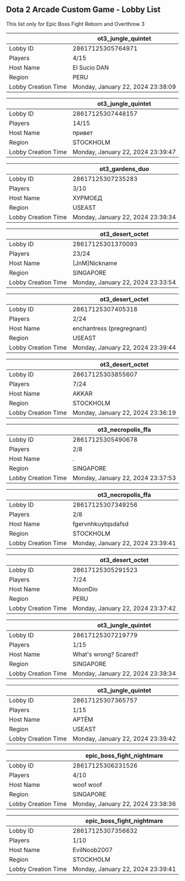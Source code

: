 ## Dota 2 Arcade Custom Game - Lobby List

This list only for Epic Boss Fight Reborn and Overthrow 3

|  | ot3_jungle_quintet |
| ------ | ------ |
| Lobby ID | 28617125305764971 |
| Players | 4/15 |
| Host Name | El Sucio DAN |
| Region | PERU |
| Lobby Creation Time | Monday, January 22, 2024 23:38:09 |


|  | ot3_jungle_quintet |
| ------ | ------ |
| Lobby ID | 28617125307448157 |
| Players | 14/15 |
| Host Name | привет |
| Region | STOCKHOLM |
| Lobby Creation Time | Monday, January 22, 2024 23:39:47 |


|  | ot3_gardens_duo |
| ------ | ------ |
| Lobby ID | 28617125307235283 |
| Players | 3/10 |
| Host Name | ХУРМОЕД |
| Region | USEAST |
| Lobby Creation Time | Monday, January 22, 2024 23:39:34 |


|  | ot3_desert_octet |
| ------ | ------ |
| Lobby ID | 28617125301370093 |
| Players | 23/24 |
| Host Name | [JnM]Nickname |
| Region | SINGAPORE |
| Lobby Creation Time | Monday, January 22, 2024 23:33:54 |


|  | ot3_desert_octet |
| ------ | ------ |
| Lobby ID | 28617125307405318 |
| Players | 2/24 |
| Host Name | enchantress (pregregnant) |
| Region | USEAST |
| Lobby Creation Time | Monday, January 22, 2024 23:39:44 |


|  | ot3_desert_octet |
| ------ | ------ |
| Lobby ID | 28617125303855607 |
| Players | 7/24 |
| Host Name | AKKAR |
| Region | STOCKHOLM |
| Lobby Creation Time | Monday, January 22, 2024 23:36:19 |


|  | ot3_necropolis_ffa |
| ------ | ------ |
| Lobby ID | 28617125305490678 |
| Players | 2/8 |
| Host Name | . |
| Region | SINGAPORE |
| Lobby Creation Time | Monday, January 22, 2024 23:37:53 |


|  | ot3_necropolis_ffa |
| ------ | ------ |
| Lobby ID | 28617125307349256 |
| Players | 2/8 |
| Host Name | fgervnhkuytqsdafsd |
| Region | STOCKHOLM |
| Lobby Creation Time | Monday, January 22, 2024 23:39:41 |


|  | ot3_desert_octet |
| ------ | ------ |
| Lobby ID | 28617125305291523 |
| Players | 7/24 |
| Host Name | MoonDio |
| Region | PERU |
| Lobby Creation Time | Monday, January 22, 2024 23:37:42 |


|  | ot3_jungle_quintet |
| ------ | ------ |
| Lobby ID | 28617125307219779 |
| Players | 1/15 |
| Host Name | What's wrong? Scared? |
| Region | SINGAPORE |
| Lobby Creation Time | Monday, January 22, 2024 23:39:34 |


|  | ot3_jungle_quintet |
| ------ | ------ |
| Lobby ID | 28617125307365757 |
| Players | 1/15 |
| Host Name | АРТЁМ |
| Region | USEAST |
| Lobby Creation Time | Monday, January 22, 2024 23:39:42 |


|  | epic_boss_fight_nightmare |
| ------ | ------ |
| Lobby ID | 28617125306231526 |
| Players | 4/10 |
| Host Name | woof woof |
| Region | SINGAPORE |
| Lobby Creation Time | Monday, January 22, 2024 23:38:36 |


|  | epic_boss_fight_nightmare |
| ------ | ------ |
| Lobby ID | 28617125307356632 |
| Players | 1/10 |
| Host Name | EvilNoob2007 |
| Region | STOCKHOLM |
| Lobby Creation Time | Monday, January 22, 2024 23:39:41 |


